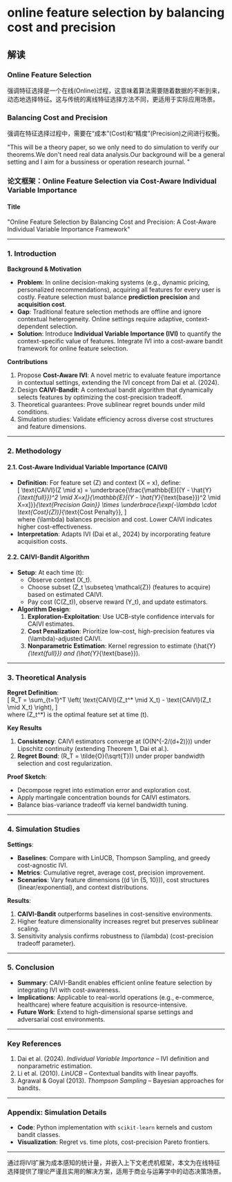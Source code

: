 # online feature selection by balancing cost and precision
## 解读
### Online Feature Selection
强调特征选择是一个在线(Online)过程，这意味着算法需要随着数据的不断到来，动态地选择特征。这与传统的离线特征选择方法不同，更适用于实际应用场景。

### Balancing Cost and Precision
强调在特征选择过程中，需要在“成本”(Cost)和“精度”(Precision)之间进行权衡。



"This will be a theory paper, so we only need to do simulation to verify our theorems.We don't need real data analysis.Our background will be a general setting and I aim for a bussiness or operation research journal. "
### 论文框架：Online Feature Selection via Cost-Aware Individual Variable Importance

#### **Title**  
"Online Feature Selection by Balancing Cost and Precision: A Cost-Aware Individual Variable Importance Framework"

---

### **1. Introduction**  
**Background & Motivation**  
- **Problem**: In online decision-making systems (e.g., dynamic pricing, personalized recommendations), acquiring all features for every user is costly. Feature selection must balance **prediction precision** and **acquisition cost**.  
- **Gap**: Traditional feature selection methods are offline and ignore contextual heterogeneity. Online settings require adaptive, context-dependent selection.  
- **Solution**: Introduce **Individual Variable Importance (IVI)** to quantify the context-specific value of features. Integrate IVI into a cost-aware bandit framework for online feature selection.  

**Contributions**  
1. Propose **Cost-Aware IVI**: A novel metric to evaluate feature importance in contextual settings, extending the IVI concept from Dai et al. (2024).  
2. Design **CAIVI-Bandit**: A contextual bandit algorithm that dynamically selects features by optimizing the cost-precision tradeoff.  
3. Theoretical guarantees: Prove sublinear regret bounds under mild conditions.  
4. Simulation studies: Validate efficiency across diverse cost structures and feature dimensions.  

---

### **2. Methodology**  
#### **2.1. Cost-Aware Individual Variable Importance (CAIVI)**  
- **Definition**: For feature set \(Z\) and context \(X = x\), define:  
  \[
  \text{CAIVI}(Z \mid x) = \underbrace{\frac{\mathbb{E}[(Y - \hat{Y}_{\text{full}})^2 \mid X=x]}{\mathbb{E}[(Y - \hat{Y}_{\text{base}})^2 \mid X=x]}}_{\text{Precision Gain}} \times \underbrace{\exp(-\lambda \cdot \text{Cost}(Z))}_{\text{Cost Penalty}},
  \]  
  where \(\lambda\) balances precision and cost. Lower CAIVI indicates higher cost-effectiveness.  
- **Interpretation**: Adapts IVI (Dai et al., 2024) by incorporating feature acquisition costs.  

#### **2.2. CAIVI-Bandit Algorithm**  
- **Setup**: At each time \(t\):  
  - Observe context \(X_t\).  
  - Choose subset \(Z_t \subseteq \mathcal{Z}\) (features to acquire) based on estimated CAIVI.  
  - Pay cost \(C(Z_t)\), observe reward \(Y_t\), and update estimators.  
- **Algorithm Design**:  
  1. **Exploration-Exploitation**: Use UCB-style confidence intervals for CAIVI estimates.  
  2. **Cost Penalization**: Prioritize low-cost, high-precision features via \(\lambda\)-adjusted CAIVI.  
  3. **Nonparametric Estimation**: Kernel regression to estimate \(\hat{Y}_{\text{full}}\) and \(\hat{Y}_{\text{base}}\).  

---

### **3. Theoretical Analysis**  
**Regret Definition**:  
\[
R_T = \sum_{t=1}^T \left( \text{CAIVI}(Z_t^* \mid X_t) - \text{CAIVI}(Z_t \mid X_t) \right),
\]  
where \(Z_t^*\) is the optimal feature set at time \(t\).  

**Key Results**  
1. **Consistency**: CAIVI estimators converge at \(O(N^{-2/(d+2)})\) under Lipschitz continuity (extending Theorem 1, Dai et al.).  
2. **Regret Bound**: \(R_T = \tilde{O}(\sqrt{T})\) under proper bandwidth selection and cost regularization.  

**Proof Sketch**:  
- Decompose regret into estimation error and exploration cost.  
- Apply martingale concentration bounds for CAIVI estimators.  
- Balance bias-variance tradeoff via kernel bandwidth tuning.  

---

### **4. Simulation Studies**  
**Settings**:  
- **Baselines**: Compare with LinUCB, Thompson Sampling, and greedy cost-agnostic IVI.  
- **Metrics**: Cumulative regret, average cost, precision improvement.  
- **Scenarios**: Vary feature dimensions (\(d \in \{5, 10\}\)), cost structures (linear/exponential), and context distributions.  

**Results**:  
1. **CAIVI-Bandit** outperforms baselines in cost-sensitive environments.  
2. Higher feature dimensionality increases regret but preserves sublinear scaling.  
3. Sensitivity analysis confirms robustness to \(\lambda\) (cost-precision tradeoff parameter).  

---

### **5. Conclusion**  
- **Summary**: CAIVI-Bandit enables efficient online feature selection by integrating IVI with cost-awareness.  
- **Implications**: Applicable to real-world operations (e.g., e-commerce, healthcare) where feature acquisition is resource-intensive.  
- **Future Work**: Extend to high-dimensional sparse settings and adversarial cost environments.  

---

### **Key References**  
1. Dai et al. (2024). *Individual Variable Importance* – IVI definition and nonparametric estimation.  
2. Li et al. (2010). *LinUCB* – Contextual bandits with linear payoffs.  
3. Agrawal & Goyal (2013). *Thompson Sampling* – Bayesian approaches for bandits.  

---

### **Appendix: Simulation Details**  
- **Code**: Python implementation with `scikit-learn` kernels and custom bandit classes.  
- **Visualization**: Regret vs. time plots, cost-precision Pareto frontiers.  

---

通过将IVI扩展为成本感知的统计量，并嵌入上下文老虎机框架，本文为在线特征选择提供了理论严谨且实用的解决方案，适用于商业与运筹学中的动态决策场景。








